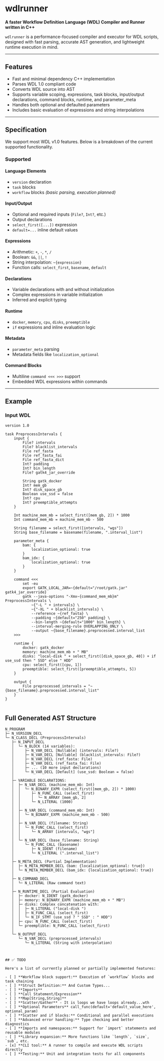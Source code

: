 # wdlrunner

**A faster Workflow Definition Language (WDL) Compiler and Runner written in C++**

`wdlrunner` is a performance-focused compiler and executor for WDL scripts, designed with fast parsing, accurate AST generation, and lightweight runtime execution in mind.

---

## Features

- Fast and minimal dependency C++ implementation
- Parses WDL 1.0 compliant code
- Converts WDL source into AST
- Supports variable scoping, expressions, task blocks, input/output declarations, command blocks, runtime, and parameter_meta
- Handles both optional and defaulted parameters
- Includes basic evaluation of expressions and string interpolations

---

## Specification

We support most WDL v1.0 features. Below is a breakdown of the current supported functionality.

### Supported

#### Language Elements
- `version` declaration
- `task` blocks
- `workflow` blocks *(basic parsing, execution planned)*

#### Input/Output
- Optional and required inputs (`File?`, `Int?`, etc.)
- Output declarations
- `select_first([...])` expression
- `default=...` inline default values

#### Expressions
- Arithmetic: `+`, `-`, `*`, `/`
- Boolean: `&&`, `||`, `!`
- String interpolation: `~{expression}`
- Function calls: `select_first`, `basename`, `default`

#### Declarations
- Variable declarations with and without initialization
- Complex expressions in variable initialization
- Inferred and explicit typing

#### Runtime
- `docker`, `memory`, `cpu`, `disks`, `preemptible`
- `if` expressions and inline evaluation logic

#### Metadata
- `parameter_meta` parsing
- Metadata fields like `localization_optional`

#### Command Blocks
- Multiline `command <<< >>>` support
- Embedded WDL expressions within commands

---

## Example

### Input WDL

```wdl
version 1.0

task PreprocessIntervals {
    input {
        File? intervals
        File? blacklist_intervals
        File ref_fasta
        File ref_fasta_fai
        File ref_fasta_dict
        Int? padding
        Int? bin_length
        File? gatk4_jar_override

        String gatk_docker
        Int? mem_gb
        Int? disk_space_gb
        Boolean use_ssd = false
        Int? cpu
        Int? preemptible_attempts
    }

    Int machine_mem_mb = select_first([mem_gb, 2]) * 1000
    Int command_mem_mb = machine_mem_mb - 500

    String filename = select_first([intervals, "wgs"])
    String base_filename = basename(filename, ".interval_list")

    parameter_meta {
        bam: {
            localization_optional: true
        }
        bam_idx: {
            localization_optional: true
        }
    }

    command <<< 
        set -eu
        export GATK_LOCAL_JAR=~{default="/root/gatk.jar" gatk4_jar_override}
        gatk --java-options "-Xmx~{command_mem_mb}m" PreprocessIntervals \
            ~{"-L " + intervals} \
            ~{"-XL " + blacklist_intervals} \
            --reference ~{ref_fasta} \
            --padding ~{default="250" padding} \
            --bin-length ~{default="1000" bin_length} \
            --interval-merging-rule OVERLAPPING_ONLY \
            --output ~{base_filename}.preprocessed.interval_list
    >>>

    runtime {
        docker: gatk_docker
        memory: machine_mem_mb + " MB"
        disks: "local-disk " + select_first([disk_space_gb, 40]) + if use_ssd then " SSD" else " HDD"
        cpu: select_first([cpu, 1])
        preemptible: select_first([preemptible_attempts, 5])
    }

    output {
        File preprocessed_intervals = "~{base_filename}.preprocessed.interval_list"
    }
}


```


## Full Generated AST Structure

```plaintext
N_PROGRAM
├─ N_VERSION_DECL 
└─ N_CLASS_DECL (PreprocessIntervals)
   ├─ N_INPUT_DECL
   │  └─ N_BLOCK (14 variables):
   │     ├─ N_VAR_DECL [Nullable] (intervals: File?)
   │     ├─ N_VAR_DECL [Nullable] (blacklist_intervals: File?)
   │     ├─ N_VAR_DECL (ref_fasta: File)
   │     ├─ N_VAR_DECL (ref_fasta_fai: File)
   │     ├─ ... (10 more input declarations)
   │     └─ N_VAR_DECL [Default] (use_ssd: Boolean = false)
   │
   ├─ VARIABLE DECLARATIONS:
   │  ├─ N_VAR_DECL (machine_mem_mb: Int)
   │  │  └─ N_BINARY_EXPR (select_first([mem_gb, 2]) * 1000)
   │  │     ├─ N_FUNC_CALL (select_first)
   │  │     │  └─ N_ARRAY [mem_gb, 2]
   │  │     └─ N_LITERAL (1000)
   │  │
   │  ├─ N_VAR_DECL (command_mem_mb: Int)
   │  │  └─ N_BINARY_EXPR (machine_mem_mb - 500)
   │  │
   │  ├─ N_VAR_DECL (filename: String)
   │  │  └─ N_FUNC_CALL (select_first)
   │  │     └─ N_ARRAY [intervals, "wgs"]
   │  │
   │  └─ N_VAR_DECL (base_filename: String)
   │     └─ N_FUNC_CALL (basename)
   │        ├─ N_IDENT (filename)
   │        └─ N_LITERAL (".interval_list")
   │
   ├─ N_META_DECL (Partial Implementation)
   │  ├─ N_META_MEMBER_DECL (bam: {localization_optional: true})
   │  └─ N_META_MEMBER_DECL (bam_idx: {localization_optional: true})
   │
   ├─ N_COMMAND_DECL
   │  └─ N_LITERAL (Raw command text)
   │
   ├─ N_RUNTIME_DECL (Partial Evaluation)
   │  ├─ docker: N_IDENT (gatk_docker)
   │  ├─ memory: N_BINARY_EXPR (machine_mem_mb + " MB")
   │  ├─ disks: Complex concatenation with:
   │  │  ├─ N_LITERAL ("local-disk ")
   │  │  ├─ N_FUNC_CALL (select_first)
   │  │  └─ N_IF_STMT (use_ssd ? " SSD" : " HDD")
   │  ├─ cpu: N_FUNC_CALL (select_first)
   │  └─ preemptible: N_FUNC_CALL (select_first)
   │
   └─ N_OUTPUT_DECL
      └─ N_VAR_DECL (preprocessed_intervals)
         └─ N_LITERAL (String with interpolation)



## ✅ TODO

Here's a list of currently planned or partially implemented features:

- [ ] **Workflow block support:** Execution of `workflow` blocks and task chaining
- [ ] **Struct Definition:** And Custom Types...
- [ ] **Imports**
- [ ] **Call Statement/Expression**
- [ ] **Map[String,String]**
- [ ] **Scatter/Gather** - It is loops we have loops already...wth
- [ ] **Optional Parameters** call_func(default='default_value_here', optional_param)
- [ ] **Scatter and if blocks:** Conditional and parallel executions
- [ ] **Advanced error handling:** Type checking and better diagnostics
- [ ] **Imports and namespaces:** Support for `import` statements and reusable modules
- [ ] **Library expansion:** More functions like `length`, `size`, `sub`, etc.
- [x] **CLI tool:** A runner to compile and execute WDL scripts directly
- [ ] **Testing:** Unit and integration tests for all components
